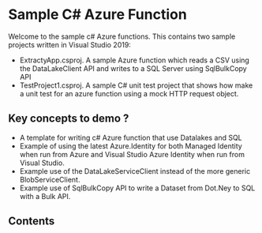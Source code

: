 # Sample C# Azure Function
Welcome to the sample c# Azure functions. This contains two sample projects written in Visual Studio 2019:
- ExtractyApp.csproj. A sample Azure function which reads a CSV using the DataLakeClient API and writes to a SQL Server using SqlBulkCopy API
- TestProject1.csproj. A sample C# unit test project that shows how make a unit test for an azure function using a mock HTTP request object.

## Key concepts to demo ?
- A template for writing c# Azure function that use Datalakes and SQL
- Example of using the latest Azure.Identity for both Managed Identity when run from Azure and Visual Studio Azure Identity when run from Visual Studio.
- Example use of the DataLakeServiceClient instead of the more generic BlobServiceClient.
- Example use of SqlBulkCopy API to write a Dataset from Dot.Ney to SQL with a Bulk API.

## Contents

